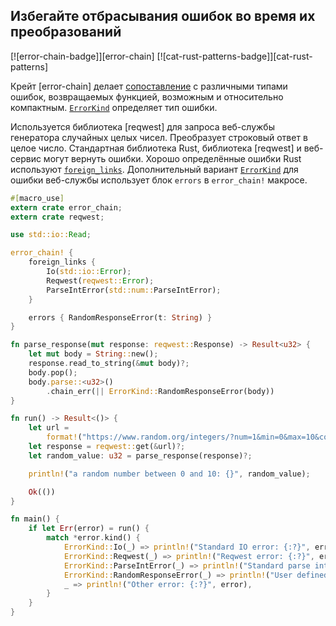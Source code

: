 ## Избегайте отбрасывания ошибок во время их преобразований

[![error-chain-badge]][error-chain] [![cat-rust-patterns-badge]][cat-rust-patterns]

Крейт [error-chain] делает [сопоставление](https://docs.rs/error-chain/*/error_chain/#matching-errors) с различными типами ошибок, возвращаемых функцией, возможным и относительно компактным. [`ErrorKind`](https://docs.rs/error-chain/*/error_chain/example_generated/enum.ErrorKind.html) определяет тип ошибки.

Используется библиотека [reqwest] для запроса веб-службы генератора случайных целых чисел. Преобразует строковый ответ в целое число. Стандартная библиотека Rust, библиотека [reqwest] и веб-сервис могут вернуть ошибки. Хорошо определённые ошибки Rust используют [`foreign_links`](https://docs.rs/error-chain/*/error_chain/#foreign-links). Дополнительный вариант [`ErrorKind`](https://docs.rs/error-chain/*/error_chain/example_generated/enum.ErrorKind.html) для ошибки веб-службы использует блок `errors` в `error_chain!` макросе.

```rust
#[macro_use]
extern crate error_chain;
extern crate reqwest;

use std::io::Read;

error_chain! {
    foreign_links {
        Io(std::io::Error);
        Reqwest(reqwest::Error);
        ParseIntError(std::num::ParseIntError);
    }

    errors { RandomResponseError(t: String) }
}

fn parse_response(mut response: reqwest::Response) -> Result<u32> {
    let mut body = String::new();
    response.read_to_string(&mut body)?;
    body.pop();
    body.parse::<u32>()
        .chain_err(|| ErrorKind::RandomResponseError(body))
}

fn run() -> Result<()> {
    let url =
        format!("https://www.random.org/integers/?num=1&min=0&max=10&col=1&base=10&format=plain");
    let response = reqwest::get(&url)?;
    let random_value: u32 = parse_response(response)?;

    println!("a random number between 0 and 10: {}", random_value);

    Ok(())
}

fn main() {
    if let Err(error) = run() {
        match *error.kind() {
            ErrorKind::Io(_) => println!("Standard IO error: {:?}", error),
            ErrorKind::Reqwest(_) => println!("Reqwest error: {:?}", error),
            ErrorKind::ParseIntError(_) => println!("Standard parse int error: {:?}", error),
            ErrorKind::RandomResponseError(_) => println!("User defined error: {:?}", error),
            _ => println!("Other error: {:?}", error),
        }
    }
}
```
